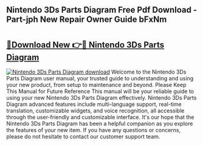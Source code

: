 ## Nintendo 3Ds Parts Diagram Free Pdf Download - Part-jph New Repair Owner Guide bFxNm

# <h2><a href="http://dfi7bxd.blite.top/?on=Nintendo+3Ds+Parts+Diagram">🔗Download New 👉🔴 Nintendo 3Ds Parts Diagram</a></h2>

[![Nintendo 3Ds Parts Diagram download](https://i.imgur.com/lujVjoI.png)](http://dfi7bxd.blite.top/?on=Nintendo+3Ds+Parts+Diagram)
Welcome to the Nintendo 3Ds Parts Diagram user manual, your trusted guide to understanding and using your new product, from setup to maintenance and beyond. Please Keep This Manual for Future Reference This manual will be your reliable guide to using your new Nintendo 3Ds Parts Diagram effectively. Nintendo 3Ds Parts Diagram advanced features include multi-language support, real-time translation, customizable widgets, and voice recognition, all accessible through the user-friendly and customizable interface. It's our hope that the Nintendo 3Ds Parts Diagram has been a helpful companion as you explore the features of your new item. If you have any questions or concerns, please do not hesitate to contact our customer support team.
